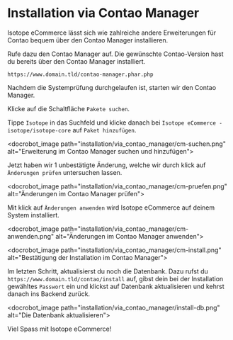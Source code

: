 # Installation via Contao Manager

Isotope eCommerce lässt sich wie zahlreiche andere Erweiterungen für Contao bequem über den Contao Manager installieren.

Rufe dazu den Contao Manager auf. Die gewünschte Contao-Version hast du bereits über den Contao Manager installiert.

`https://www.domain.tld/contao-manager.phar.php`

Nachdem die Systemprüfung durchgelaufen ist, starten wir den Contao Manager.

Klicke auf die Schaltfläche `Pakete suchen`.

Tippe `Isotope` in das Suchfeld und klicke danach bei `Isotope eCommerce - isotope/isotope-core` auf `Paket hinzufügen`.

<docrobot_image path="installation/via_contao_manager/cm-suchen.png" alt="Erweiterung im Contao Manager suchen und hinzufügen">

Jetzt haben wir 1 unbestätigte Änderung, welche wir durch klick auf `Änderungen prüfen` untersuchen lassen.

<docrobot_image path="installation/via_contao_manager/cm-pruefen.png" alt="Änderungen im Contao Manager prüfen">

Mit klick auf `Änderungen anwenden` wird Isotope eCommerce auf deinem System installiert.

<docrobot_image path="installation/via_contao_manager/cm-anwenden.png" alt="Änderungen im Contao Manager anwenden">

<docrobot_image path="installation/via_contao_manager/cm-install.png" alt="Bestätigung der Installation im Contao Manager">

Im letzten Schritt, aktualisierst du noch die Datenbank. Dazu rufst du `https://www.domain.tld/contao/install` auf, gibst 
dein bei der Installation gewähltes `Passwort` ein und klickst auf Datenbank aktualisieren und kehrst danach ins Backend zurück.

<docrobot_image path="installation/via_contao_manager/install-db.png" alt="Die Datenbank aktualisieren">

Viel Spass mit Isotope eCommerce!
